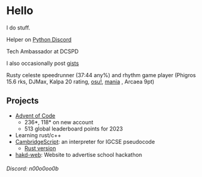 # Hello

I do stuff.

Helper on [Python Discord](https://discord.gg/python)

Tech Ambassador at DCSPD

I also occasionally post [gists](https://gist.github.com/n0Oo0Oo0b/)

Rusty celeste speedrunner (37:44 any%) and rhythm game player (Phigros 15.6 rks, DJMax, Kalpa 20 rating, [osu!](https://osu.ppy.sh/users/29165713), [mania](https://osu.ppy.sh/users/29165713/mania) , Arcaea 9pt)

## Projects

- [Advent of Code](https://github.com/n0Oo0Oo0b/advent-of-code)
  - 236*, 118* on new account
  - 513 global leaderboard points for 2023
- Learning rust/c++
- [CambridgeScript](https://github.com/n0Oo0Oo0b/pseudo-interpreter): an interpreter for IGCSE pseudocode
  - [Rust version](https://github.com/n0Oo0Oo0b/cambridgescript-rust)
- [hakd-web](https://github.com/DCSPD-TechAmbassadors/hakd-web): Website to advertise school hackathon

###### Discord: n00o0oo0b
